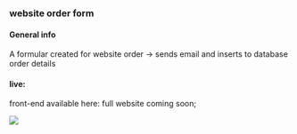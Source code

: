 ### website order form

#### General info
A formular created for website order -> sends email and inserts to database order details 

#### live: 
front-end available here:
full website coming soon; 

![](.sources\img\php.png)
